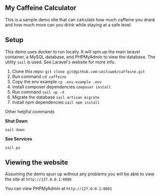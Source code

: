 ## My Caffeine Calculator

This is a sample demo site that can calculate how much caffeine you drank and how much more can you drink while staying at a safe level.

## Setup

This demo uses docker to run locally. It will spin up the main laravel container, a MySQL database, and PHPMyAdmin to view the database. The utility `sail` is used. See Laravel's website for more info.

1. Clone this repo: `git clone git@github.com:unitiweb/caffeine.git`
1. Run command `cd caffeine`
1. Copy the env example `cp .env.example .env`
1. Install composer dependencies `composer install`
1. Run command `sail up -d`
1. Migrate the database `sail artisan migrate`
1. Install npm dependencies `sail npm install`

Other helpful commands

**Shut Down**

```shell
sail down
```

**See Services**

```shell
sail ps
```

## Viewing the website

Assuming the demo spun up without any problems you will be able to view the site at `http://127.0.0.1:8080`

You can view PHPMyAdmin at `http://127.0.0.1:8081`

